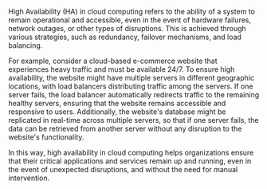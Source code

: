 High Availability (HA) in cloud computing refers to the ability of a system to remain operational and accessible, even in the event of hardware failures, network outages, or other types of disruptions. This is achieved through various strategies, such as redundancy, failover mechanisms, and load balancing.

For example, consider a cloud-based e-commerce website that experiences heavy traffic and must be available 24/7. To ensure high availability, the website might have multiple servers in different geographic locations, with load balancers distributing traffic among the servers. If one server fails, the load balancer automatically redirects traffic to the remaining healthy servers, ensuring that the website remains accessible and responsive to users. Additionally, the website's database might be replicated in real-time across multiple servers, so that if one server fails, the data can be retrieved from another server without any disruption to the website's functionality.

In this way, high availability in cloud computing helps organizations ensure that their critical applications and services remain up and running, even in the event of unexpected disruptions, and without the need for manual intervention.
